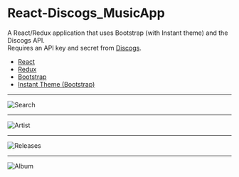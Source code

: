 # React-Discogs_MusicApp
A React/Redux application that uses Bootstrap (with Instant theme) and the Discogs API.
<br>Requires an API key and secret from [Discogs](https://www.discogs.com/developers/).

* [React](https://facebook.github.io/react/)
* [Redux](http://redux.js.org/)
* [Bootstrap](http://getbootstrap.com/)
* [Instant Theme (Bootstrap)](http://blacktie.co/demo/instant/)

<hr>

![Search](http://react-discogs.philvr.com/img/home.png)
<hr>

![Artist](http://react-discogs.philvr.com/img/artist.png)
<hr>

![Releases](http://react-discogs.philvr.com/img/releases.png)
<hr>

![Album](http://react-discogs.philvr.com/img/release.png)
